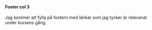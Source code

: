 #### Footer col 3

Jag kommer att fylla på footern med länkar som jag tycker är relevanat under kursens gång.
